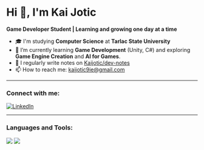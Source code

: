 # Hi 👋, I'm Kai Jotic

**Game Developer Student | Learning and growing one day at a time**

- 🎓 I'm studying **Computer Science** at **Tarlac State University**
- 🌱 I’m currently learning **Game Development** (Unity, C#) and exploring **Game Engine Creation** and **AI for Games**.
- 📝 I regularly write notes on [Kaijotic/dev-notes](https://kaijotic.github.io/dev-notes/)
- 📫 How to reach me: [kaijotic9ie@gmail.com](mailto:kaijotic9ie@gmail.com)

---

### Connect with me:
[![LinkedIn](https://img.shields.io/badge/LinkedIn-%230077B5.svg?style=flat&logo=linkedin&logoColor=white)](https://www.linkedin.com/in/kyllo-jotic-739298342/)

---

### Languages and Tools:
<p align="left">
  <img src="https://img.shields.io/badge/C%23-%23239120.svg?style=flat&logo=c-sharp&logoColor=white" />
  <img src="https://img.shields.io/badge/Unity-%23000000.svg?style=flat&logo=unity&logoColor=white" />
</p>
